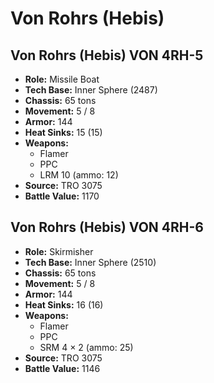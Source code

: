 # Von Rohrs (Hebis)
## Von Rohrs (Hebis) VON 4RH-5
- **Role:** Missile Boat
- **Tech Base:** Inner Sphere (2487)
- **Chassis:** 65 tons
- **Movement:** 5 / 8
- **Armor:** 144
- **Heat Sinks:** 15 (15)
- **Weapons:**
  - Flamer
  - PPC
  - LRM 10 (ammo: 12)
- **Source:** TRO 3075
- **Battle Value:** 1170

## Von Rohrs (Hebis) VON 4RH-6
- **Role:** Skirmisher
- **Tech Base:** Inner Sphere (2510)
- **Chassis:** 65 tons
- **Movement:** 5 / 8
- **Armor:** 144
- **Heat Sinks:** 16 (16)
- **Weapons:**
  - Flamer
  - PPC
  - SRM 4 × 2 (ammo: 25)
- **Source:** TRO 3075
- **Battle Value:** 1146


